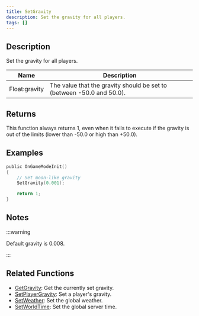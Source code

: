 ```yaml
---
title: SetGravity
description: Set the gravity for all players.
tags: []
---
```


## Description

Set the gravity for all players.

| Name          | Description                                                           |
| ------------- | --------------------------------------------------------------------- |
| Float:gravity | The value that the gravity should be set to (between -50.0 and 50.0). |

## Returns

This function always returns 1, even when it fails to execute if the gravity is out of the limits (lower than -50.0 or high than +50.0).

## Examples

```c
public OnGameModeInit()
{
    // Set moon-like gravity
    SetGravity(0.001);

    return 1;
}
```

## Notes

:::warning

Default gravity is 0.008.

:::

## Related Functions

- [GetGravity](GetGravity): Get the currently set gravity.
- [SetPlayerGravity](SetPlayerGravity): Set a player's gravity.
- [SetWeather](SetWeather): Set the global weather.
- [SetWorldTime](SetWorldTime): Set the global server time.
